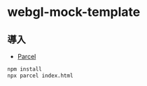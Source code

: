 # webgl-mock-template

## 導入
- [Parcel](https://github.com/parcel-bundler/parcel/)

```bash
npm install
npx parcel index.html
```